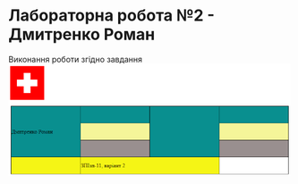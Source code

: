 # Лабораторна робота №2 - Дмитренко Роман

Виконання роботи згідно завдання
![My answear](swiss.png)